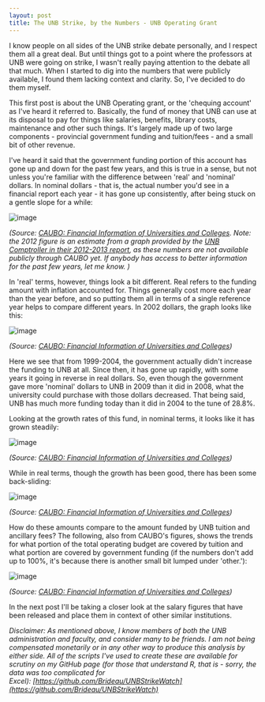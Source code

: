 ```yaml
---
layout: post
title: The UNB Strike, by the Numbers - UNB Operating Grant
---
```


I know people on all sides of the UNB strike debate personally, and I respect them all a great deal. But until things got to a point where the professors at UNB were going on strike, I wasn't really paying attention to the debate all that much. When I started to dig into the numbers that were publicly available, I found them lacking context and clarity. So, I've decided to do them myself.

This first post is about the UNB Operating grant, or the 'chequing account' as I've heard it referred to. Basically, the fund of money that UNB can use at its disposal to pay for things like salaries, benefits, library costs, maintenance and other such things. It's largely made up of two large components - provincial government funding and tuition/fees - and a small bit of other revenue.

I've heard it said that the government funding portion of this account has gone up and down for the past few years, and this is true in a sense, but not unless you're familiar with the difference between 'real' and 'nominal' dollars. In nominal dollars - that is, the actual number you'd see in a financial report each year - it has gone up consistently, after being stuck on a gentle slope for a while:

![image](https://31.media.tumblr.com/2e195039f104d921692c8a83711b5405/tumblr_inline_mze7a0OPgh1rfk13c.png)

_(Source: [CAUBO: Financial Information of Universities and Colleges](http://www.caubo.ca/resources/publications/financial_information_universities). Note: the 2012 figure is an estimate from a graph provided by the [UNB Comptroller in their 2012-2013 report](http://www.unb.ca/financialservices/report_of_the_comptroller.html), as these numbers are not available publicly through CAUBO yet. If anybody has access to better information for the past few years, let me know.&nbsp;)_

In 'real' terms, however, things look a bit different. Real refers to the funding amount with inflation accounted for. Things generally cost more each year than the year before, and so putting them all in terms of a single reference year helps to compare different years. In 2002 dollars, the graph looks like this:

![image](https://31.media.tumblr.com/da1685a169f0ae9675405c7552fad514/tumblr_inline_mze7f5Iw8n1rfk13c.png)

_(Source:&nbsp;[CAUBO: Financial Information of Universities and Colleges](http://www.caubo.ca/resources/publications/financial_information_universities))_

Here we see that from 1999-2004, the government actually didn't increase the funding to UNB at all. Since then, it has gone up rapidly, with some years it going in reverse in real dollars. So, even though the government gave more 'nominal' dollars to UNB in 2009 than it did in 2008, what the university could purchase with those dollars decreased. That being said, UNB has much more funding today than it did in 2004 to the tune of 28.8%.

Looking at the growth rates of this fund, in nominal terms, it looks like it has grown steadily:

![image](https://31.media.tumblr.com/1ce2f246486deab9817ecd2c850a2e97/tumblr_inline_mze7oekz0A1rfk13c.png)

_(Source:&nbsp;[CAUBO: Financial Information of Universities and Colleges](http://www.caubo.ca/resources/publications/financial_information_universities))_

While in real terms, though the growth has been good, there has been some back-sliding:

![image](https://31.media.tumblr.com/58333bf62355349ca936f668ec812fd8/tumblr_inline_mze7pipzji1rfk13c.png)

_(Source:&nbsp;[CAUBO: Financial Information of Universities and Colleges](http://www.caubo.ca/resources/publications/financial_information_universities))_

How do these amounts compare to the amount funded by UNB tuition and ancillary fees? The following, also from CAUBO's figures, shows the trends for what portion of the total operating budget are covered by tuition and what portion are covered by government funding (if the numbers don't add up to 100%, it's because there is another small bit lumped under 'other.'):

![image](https://31.media.tumblr.com/89a5405b467125d798ab42642e22dc22/tumblr_inline_mze80kWO1h1rfk13c.png)

_(Source:&nbsp;[CAUBO: Financial Information of Universities and Colleges](http://www.caubo.ca/resources/publications/financial_information_universities))_

In the next post I'll be taking a closer look at the salary figures that have been released and place them in context of other similar institutions.

_Disclaimer: As mentioned above, I know members of both the UNB administration and faculty, and consider many to be friends. I am not being compensated monetarily or in any other way to produce this analysis by either side. All of the scripts I've used to create these are available for scrutiny on my GitHub page (for those that understand R, that is - sorry, the data was too complicated for Excel):&nbsp;[https://github.com/Brideau/UNBStrikeWatch](https://github.com/Brideau/UNBStrikeWatch)_